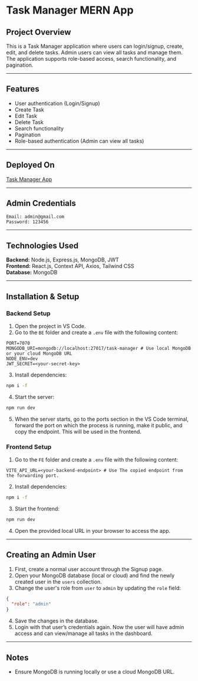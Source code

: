 # Task Manager MERN App

## Project Overview
This is a Task Manager application where users can login/signup, create, edit, and delete tasks. Admin users can view all tasks and manage them. The application supports role-based access, search functionality, and pagination.

---

## Features
- User authentication (Login/Signup)
- Create Task
- Edit Task
- Delete Task
- Search functionality
- Pagination
- Role-based authentication (Admin can view all tasks)

---

## Deployed On
[Task Manager App](https://task-manager-mern-bay.vercel.app/)

---

## Admin Credentials
```env
Email: admin@gmail.com
Password: 123456
```

---

## Technologies Used
**Backend:** Node.js, Express.js, MongoDB, JWT  
**Frontend:** React.js, Context API, Axios, Tailwind CSS  
**Database:** MongoDB

---

## Installation & Setup

### Backend Setup
1. Open the project in VS Code.
2. Go to the `BE` folder and create a `.env` file with the following content:

```env
PORT=7070
MONGODB_URI=mongodb://localhost:27017/task-manager # Use local MongoDB or your cloud MongoDB URL
NODE_ENV=dev
JWT_SECRET=<your-secret-key>
```

3. Install dependencies:

```bash
npm i -f
```

4. Start the server:

```bash
npm run dev
```

5. When the server starts, go to the ports section in the VS Code terminal, forward the port on which the process is running, make it public, and copy the endpoint. This will be used in the frontend.

### Frontend Setup
1. Go to the `FE` folder and create a `.env` file with the following content:

```env
VITE_API_URL=<your-backend-endpoint> # Use The copied endpoint from the forwarding port.
```

2. Install dependencies:

```bash
npm i -f
```

3. Start the frontend:

```bash
npm run dev
```

4. Open the provided local URL in your browser to access the app.

---

## Creating an Admin User

1. First, create a normal user account through the Signup page.
2. Open your MongoDB database (local or cloud) and find the newly created user in the `users` collection.
3. Change the user's role from `user` to `admin` by updating the `role` field:

```json
{
  "role": "admin"
}
```

4. Save the changes in the database.
5. Login with that user’s credentials again. Now the user will have admin access and can view/manage all tasks in the dashboard.

---

## Notes
- Ensure MongoDB is running locally or use a cloud MongoDB URL.
